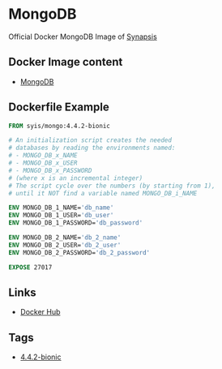 # MongoDB

Official Docker MongoDB Image of [Synapsis](https://syis.eu)

## Docker Image content

- [MongoDB](https://www.mongodb.com)

## Dockerfile Example

```dockerfile
FROM syis/mongo:4.4.2-bionic

# An initialization script creates the needed
# databases by reading the environments named:
# - MONGO_DB_x_NAME
# - MONGO_DB_x_USER
# - MONGO_DB_x_PASSWORD
# (where x is an incremental integer)
# The script cycle over the numbers (by starting from 1),
# until it NOT find a variable named MONGO_DB_i_NAME

ENV MONGO_DB_1_NAME='db_name'
ENV MONGO_DB_1_USER='db_user'
ENV MONGO_DB_1_PASSWORD='db_password'

ENV MONGO_DB_2_NAME='db_2_name'
ENV MONGO_DB_2_USER='db_2_user'
ENV MONGO_DB_2_PASSWORD='db_2_password'

EXPOSE 27017
```

## Links

- [Docker Hub](https://hub.docker.com/r/syis/mongo)

## Tags

- [4.4.2-bionic](https://github.com/synapsis-official/docker_mongo/tree/4.4.2-bionic)
